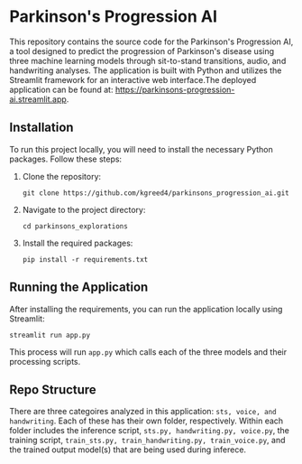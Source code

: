 # Parkinson's Progression AI
This repository contains the source code for the Parkinson's Progression AI, a tool designed to predict the progression of Parkinson's disease using three machine learning models through sit-to-stand transitions, audio, and handwriting analyses. The application is built with Python and utilizes the Streamlit framework for an interactive web interface.The deployed application can be found at: https://parkinsons-progression-ai.streamlit.app.


## Installation

To run this project locally, you will need to install the necessary Python packages. Follow these steps:

1. Clone the repository:
   ```
   git clone https://github.com/kgreed4/parkinsons_progression_ai.git
   ```
2. Navigate to the project directory:
   ```
   cd parkinsons_explorations
   ```
3. Install the required packages:
   ```
   pip install -r requirements.txt
   ```

## Running the Application

After installing the requirements, you can run the application locally using Streamlit:
```
streamlit run app.py
```

This process will run `app.py` which calls each of the three models and their processing scripts.

## Repo Structure
There are three categoires analyzed in this application: `sts, voice, and handwriting`. Each of these has their own folder, respectively. Within each folder includes the inference script, `sts.py, handwriting.py, voice.py`, the training script, `train_sts.py, train_handwriting.py, train_voice.py`, and the trained output model(s) that are being used during inferece.

